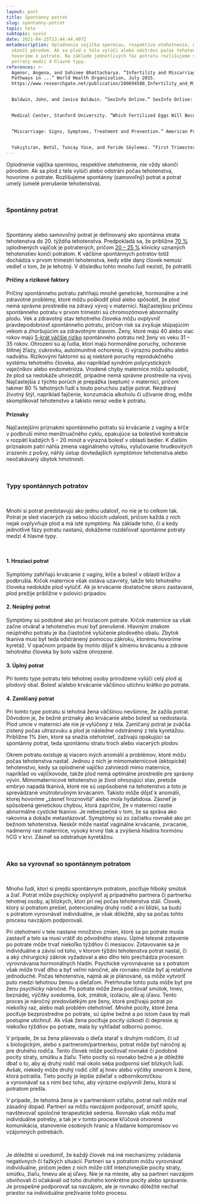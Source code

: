 ```yaml
---
layout: post
title: Spontánny potrat
slug: spontanny-potrat
topic: telo
subtopic: vyvin
date: 2021-04-25T13:44:44.497Z
metadescription: Oplodnenie vajíčka spermiou, respektíve otehotnenie, nie vždy
  skončí pôrodom. Ak sa plod z tela vylúči alebo odstráni počas tehotenstva,
  hovoríme o potrate. Na základe jednotlivých fáz potratu rozlišujeme spontánne
  potraty medzi 4 hlavné typy.
references: >-
  Agenor, Angena, and Sohinee Bhattacharya. “Infertility and Miscarriage: Common
  Pathways in ...” World Health Organization, July 2015.
  https://www.researchgate.net/publication/280694588_Infertility_and_Miscarriage_Common_Pathways_in_Manifestation_and_Management.


  Baldwin, John, and Janice Baldwin. “SexInfo Online.” SexInfo Online: nonprofit organization. University of California, Santa Barbara . Accessed January 1, 2021. https://sexinfoonline.com/. 


  Medical Center, Stanford University. “Which Fertilized Eggs Will Become Healthy Human Fetuses? Researchers Predict with 93% Accuracy.” ScienceDaily. ScienceDaily, October 4, 2010. https://www.sciencedaily.com/releases/2010/10/101003205930.htm


  “Miscarriage: Signs, Symptoms, Treatment and Prevention.” American Pregnancy Association, October 26, 2020. https://americanpregnancy.org/healthy-pregnancy/pregnancy-complications/signs-of-miscarriage-916/.


  Yakıştıran, Betül, Tuncay Yüce, and Feride Söylemez. “First Trimester Bleeding and Pregnancy Outcomes: Case-Control Study.” IJWHR. International Journal of Women’s Health and Reproduction Sciences, January 2016. http://www.ijwhr.net/pdf/pdf_IJWHR_133.pdf.
---
```

Oplodnenie vajíčka spermiou, respektíve otehotnenie, nie vždy skončí pôrodom. Ak sa plod z tela vylúči alebo odstráni počas tehotenstva, hovoríme o potrate. Rozlišujeme spontánny (samovoľný) potrat a potrat umelý (umelé prerušenie tehotenstva). 

<br>

### Spontánny potrat

<br>

Spontánny alebo samovoľný potrat je definovaný ako spontánna strata tehotenstva do 20. týždňa tehotenstva. Predpokladá sa, že približne [70 %](https://www.sciencedaily.com/releases/2010/10/101003205930.htm) oplodnených vajíčok je potratených, pričom [20 – 25 %](https://www.sciencedaily.com/releases/2010/10/101003205930.htm) klinicky uznaných tehotenstiev končí potratom. K väčšine spontánnych potratov totiž dochádza v prvom trimestri tehotenstva, kedy ešte daný človek nemusí vedieť o tom, že je tehotný. V dôsledku tohto mnoho ľudí nezistí, že potratili. <br>

#### Príčiny a rizikové faktory

Príčiny spontánneho potratu zahŕňajú mnohé genetické, hormonálne a iné zdravotné problémy, ktoré môžu poškodiť plod alebo spôsobiť, že plod nemá správne prostredie na zdravý vývoj v maternici. Najčastejšou príčinou spontánneho potratu v prvom trimestri sú chromozómové abnormality plodu. Vek a zdravotný stav tehotného človeka môžu ovplyvniť pravdepodobnosť spontánneho potratu, pričom risk sa zvyšuje stúpajúcim vekom a zhoršujúcim sa zdravotným stavom. Ženy, ktoré majú 40 alebo viac rokov majú [5-krát väčšie riziko](https://www.researchgate.net/publication/280694588_Infertility_and_Miscarriage_Common_Pathways_in_Manifestation_and_Management.) spontánneho potratu než ženy vo veku 31 – 35 rokov. Ohrození sú aj ľudia, ktorí majú hormonálne poruchy, ochorenie štítnej žľazy, cukrovku, autoimunitné ochorenia, či výraznú podváhu alebo nadváhu. Rizikovými faktormi sú aj niektoré poruchy reprodukčného systému tehotného človeka, ako napríklad syndróm polycystických vaječníkov alebo endometrióza. Vrodené chyby maternice môžu spôsobiť, že plod sa nedokáže uhniezdiť, prípadne nemá správne prostredie na vývoj. Najčastejšia z týchto porúch je prepážka (septum) v maternici, pričom takmer 80 % tehotných ľudí s touto poruchou zažije potrat. Nezdravý životný štýl, napríklad fajčenie, konzumácia alkoholu či užívanie drog, môže skomplikovať tehotenstvo a takisto neraz vedie k potratu. <br>

#### Príznaky 

Najčastejšími príznakmi spontánneho potratu sú krvácanie z vagíny a kŕče v podbruší mimo menštruačného cyklu, opakujúce sa bolestivé kontrakcie v rozpätí každých 5 – 20 minút a výrazná bolesť v oblasti bedier. K ďalším príznakom patrí náhla zmena vaginálneho výtoku, vylučovanie hrudkovitých zrazenín z pošvy, náhly ústup dovtedajších symptómov tehotenstva alebo neočakávaný úbytok hmotnosti. 

<br>

### Typy spontánnych potratov

<br>

Mnohí si potrat predstavujú ako jednu udalosť, no nie je to celkom tak. Potrat je sled viacerých za sebou idúcich udalostí, pričom každá z nich nejak ovplyvňuje plod a má isté symptómy. Na základe toho, či a kedy jednotlivé fázy potratu nastanú, dokážeme rozdeľovať spontánne potraty medzi 4 hlavné typy. 

<br>

#### 1. Hroziaci potrat

Symptómy zahŕňajú krvácanie z vagíny, kŕče a bolesť v oblasti krížov a podbrušia. Krčok maternice však ostáva uzavretý, takže telo tehotného človeka nedokáže plod vylúčiť. Ak je krvácanie dostatočne skoro zastavané, plod prežije približne v polovici prípadov. <br>

#### 2. Neúplný potrat

Symptómy sú podobné ako pri hroziacom potrate. Krčok maternice sa však začne otvárať a tehotenstvo musí byť prerušené. Hlavným znakom neúplného potratu je iba čiastočné vylúčenie plodového obalu. Zbytok tkaniva musí byť teda odstránený pomocou zákroku, ktorému hovoríme kyretáž. V opačnom prípade by mohlo dôjsť k silnému krvácaniu a zdravie tehotného človeka by bolo vážne ohrozené. <br>

#### 3. Úplný potrat

Pri tomto type potratu telo tehotnej osoby prirodzene vylúči celý plod aj plodový obal. Bolesť a/alebo krvácanie väčšinou utíchnu krátko po potrate. <br>

#### 4. Zamlčaný potrat

Pri tomto type potratu si tehotná žena väčšinou nevšimne, že zažila potrat. Dôvodom je, že bežné príznaky ako krvácanie alebo bolesť sa nedostavia. Plod umrie v maternici ale nie je vylúčený z tela. Zamlčaný potrat je zväčša zistený počas ultrazvuku a plod je následne odstránený z tela kyretážou. Približne 1% žien, ktoré sa snažia otehotnieť, zažívajú opakujúci sa spontánny potrat, teda spontánnu stratu troch alebo viacerých plodov. 

Okrem potratu existuje aj viacero iných anomálií a problémov, ktoré môžu počas tehotenstva nastať. Jednou z nich je mimomaternicové (ektopické) tehotenstvo, kedy sa oplodnené vajíčko zahniezdi mimo maternice, napríklad vo vajíčkovode, takže plod nemá optimálne prostredie pre správny vývin. Mimomaternicové tehotenstvo je život ohrozujúci stav, pretože embryo napadá tkanivá, ktoré nie sú uspôsobené na tehotenstvo a toto je sprevádzané vnútrobrušným krvácaním. Takisto môže dôjsť k anomálii, ktorej hovoríme „zásneť hroznovitá“ alebo mola hydatidosa. Zásneť je spôsobená genetickou chybou, ktorá zapríčiní, že v maternici rastie abnormálne cystické tkanivo. Je nebezpečná v tom, že sa správa ako rakovina a dokáže metastázovať. Symptómy sú zo začiatku rovnaké ako pri bežnom tehotenstva. Neskôr môže nastať vaginálne krvácanie, zvracanie, nadmerný rast maternice, vysoký krvný tlak a zvýšená hladina hormónu hCG v krvi. Zásneť sa odstraňuje kyretážou. 

<br>

### Ako sa vyrovnať so spontánnym potratom

<br>

Mnoho ľudí, ktorí si prejdú spontánnym potratom, pociťuje hlboký smútok a žiaľ. Potrat môže psychicky ovplyvniť aj prípadného partnera či partnerku tehotnej osoby, aj blízkych, ktorí pri nej počas tehotenstva stáli. Človek, ktorý si potratom prešiel, potencionálny druhý rodič a iní blízki, sa budú s potratom vyrovnávať individuálne, je však dôležité, aby sa počas tohto procesu navzájom podporovali. 

Pri otehotnení v tele nastane množstvo zmien, ktoré sa po potrate musia zastaviť a telo sa musí vrátiť do pôvodného stavu. Úplné telesné zotavenie po potrate môže trvať niekoľko týždňov či mesiacov. Zotavovanie sa je individuálne a závisí od toho, v ktorom týždni tehotenstva potrat nastal, či a aký chirurgický zákrok vyžadoval a ako dlho telo prechádza procesom vyrovnávania hormonálnych hladín. Psychické vyrovnávanie sa s potratom však môže trvať dlho a byť veľmi náročné, ale rovnako môže byť aj relatívne jednoduché. Počas tehotenstva, najmä ak je plánované, sa môže vytvoriť puto medzi tehotnou ženou a dieťaťom. Pretrhnutie tohto puta môže byť pre ženu psychicky náročné. Po potrate môže žena pociťovať smútok, hnev, beznádej, výčitky svedomia, šok, zmätok, izoláciu, ale aj úľavu. Tento proces je náročný predovšetkým pre ženy, ktoré prežívajú potrat po niekoľký raz, alebo mali problém otehotnieť. Mnohé pocity, ktoré žena pociťuje bezprostredne po potrate, sú úplne bežné a po istom čase by mali postupne utíchnuť. Ak však žena pociťuje pocity úzkosti či depresie aj niekoľko týždňov po potrate, mala by vyhľadať odbornú pomoc. 

V prípade, že sa žena plánovala o dieťa starať s druhým rodičom, či už s biologickým, alebo s partnerom/partnerkou, potrat môže byť náročný aj pre druhého rodiča. Tento človek môže pociťovať rovnaké či podobné pocity straty, smútku a žiaľu. Tieto pocity sú rovnako bežné a je dôležité dbať o to, aby aj druhý rodič mal okolo seba podpornú sieť blízkych ľudí. Avšak, niekedy môže druhý rodič cítiť aj hnev alebo výčitky smerom k žene, ktorá potratila. Tieto pocity je lepšie zdieľať s odborníkom/čkou a vyrovnávať sa s nimi bez toho, aby výrazne ovplyvnili ženu, ktorá si potratom prešla. 

V prípade, že tehotná žena je v partnerskom vzťahu, potrat naň môže mať zásadný dopad. Partneri sa môžu navzájom podporovať, smútiť spolu, navštevovať spoločné terapeutické sedenia. Rovnako však môžu mať individuálne potreby, a tak je v tomto procese kľúčová otvorená komunikácia, stanovenie osobných hraníc a hľadanie kompromisov vo vzájomných potrebách. 

<br>

<div class='f-telo box-post'>

Je dôležité si uvedomiť, že každý človek má iné mechanizmy zvládania negatívnych či ťažkých situácií. Partneri sa s potratom môžu vyrovnávať individuálne, pričom jeden z nich môže cítiť intenzívnejšie pocity straty, smútku, žiaľu, hnevu ale aj úľavy. Nie je na mieste, aby sa partneri navzájom obviňovali či očakávali od toho druhého konkrétne pocity alebo správanie. Je prospešné podporovať sa navzájom, ale je rovnako dôležité nechať priestor na individuálne prežívanie tohto procesu.

</div>